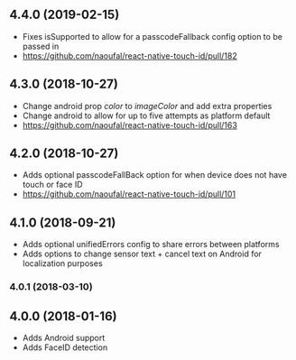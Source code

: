 <a name="4.4.0"></a>
## 4.4.0 (2019-02-15)
- Fixes isSupported to allow for a passcodeFallback config option to be passed in
- https://github.com/naoufal/react-native-touch-id/pull/182
<a name="4.3.0"></a>
## 4.3.0 (2018-10-27)
- Change android prop *color* to *imageColor* and add extra properties
- Change android to allow for up to five attempts as platform default
- https://github.com/naoufal/react-native-touch-id/pull/163

<a name="4.2.0"></a>
## 4.2.0 (2018-10-27)
- Adds optional passcodeFallBack option for when device does not have touch or face ID
- https://github.com/naoufal/react-native-touch-id/pull/101

<a name="4.0.1"></a>
## 4.1.0 (2018-09-21)
- Adds optional unifiedErrors config to share errors between platforms
- Adds options to change sensor text + cancel text on Android for localization purposes

<a name="4.0.1"></a>
### 4.0.1 (2018-03-10)

<a name="4.0.0"></a>
## 4.0.0 (2018-01-16)
- Adds Android support
- Adds FaceID detection

